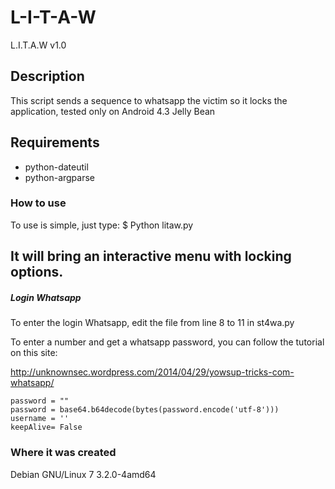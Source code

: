 L-I-T-A-W
=========

L.I.T.A.W v1.0

## Description ##

This script sends a sequence to whatsapp the victim so it locks the application, tested only on Android 4.3 Jelly Bean

## Requirements ##

* python-dateutil
* python-argparse

### How to use ###

To use is simple, just type: 
$ Python litaw.py 

It will bring an interactive menu with locking options.
---

##### Login Whatsapp #####

To enter the login Whatsapp, edit the file from line 8 to 11 in st4wa.py

To enter a number and get a whatsapp password, you can follow the tutorial on this site:

http://unknownsec.wordpress.com/2014/04/29/yowsup-tricks-com-whatsapp/

```
password = ""                                           
password = base64.b64decode(bytes(password.encode('utf-8')))
username = ''                                               
keepAlive= False                                            
```

### Where it was created ###

Debian GNU/Linux 7 3.2.0-4amd64
